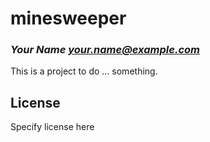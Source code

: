# minesweeper
### _Your Name <your.name@example.com>_

This is a project to do ... something.

## License

Specify license here

